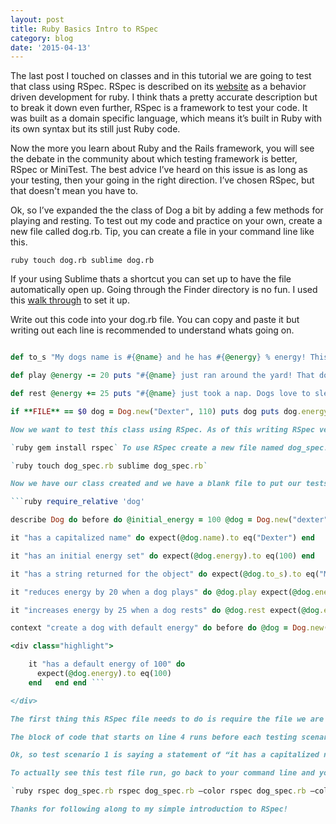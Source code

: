 ```yaml
---
layout: post
title: Ruby Basics Intro to RSpec
category: blog
date: '2015-04-13'
---
```

The last post I touched on classes and in this tutorial we are going to test that class using RSpec. RSpec is described on its [website](http://rspec.info) as a behavior driven development for ruby. I think thats a pretty accurate description but to break it down even further, RSpec is a framework to test your code. It was built as a domain specific language, which means it’s built in Ruby with its own syntax but its still just Ruby code.

Now the more you learn about Ruby and the Rails framework, you will see the debate in the community about which testing framework is better, RSpec or MiniTest. The best advice I’ve heard on this issue is as long as your testing, then your going in the right direction. I’ve chosen RSpec, but that doesn't mean you have to.

Ok, so I’ve expanded the the class of Dog a bit by adding a few methods for playing and resting. To test out my code and practice on your own, create a new file called dog.rb. Tip, you can create a file in your command line like this.

`ruby touch dog.rb sublime dog.rb`

If your using Sublime thats a shortcut you can set up to have the file automatically open up. Going through the Finder directory is no fun. I used this [walk through](http://olivierlacan.com/posts/launch-sublime-text-3-from-the-command-line/) to set it up.

Write out this code into your dog.rb file. You can copy and paste it but writing out each line is recommended to understand whats going on.

```ruby class Dog attr_reader :energy, :name def initialize(name, energy=100) @name = name.capitalize @energy = energy end

def to_s "My dogs name is #{@name} and he has #{@energy} % energy! This dog loves to play!" end

def play @energy -= 20 puts "#{@name} just ran around the yard! That dog is so fast!" end

def rest @energy += 25 puts "#{@name} just took a nap. Dogs love to sleep." end end

if **FILE** == $0 dog = Dog.new("Dexter", 110) puts dog puts dog.energy puts dog.play puts dog.rest end ```

Now we want to test this class using RSpec. As of this writing RSpec version is at 3.2\. Start in your command line and run:

`ruby gem install rspec` To use RSpec create a new file named dog_spec.rb in the same folder you created dog.rb. The spec portion of the name is what RSpec looks for to run your tests. If you’ve forgotten how to create a file from the command line:

`ruby touch dog_spec.rb sublime dog_spec.rb`

Now we have our class created and we have a blank file to put our tests in, lets get to it. I’m going to give all the code at once, but its extremely helpful to go line by line adding the code into the file so you know what it does.

```ruby require_relative 'dog'

describe Dog do before do @initial_energy = 100 @dog = Dog.new("dexter", @initial_energy) end

it "has a capitalized name" do expect(@dog.name).to eq("Dexter") end

it "has an initial energy set" do expect(@dog.energy).to eq(100) end

it "has a string returned for the object" do expect(@dog.to_s).to eq("My dogs name is Dexter and he has 100 % energy! This dog loves to play!") end

it "reduces energy by 20 when a dog plays" do @dog.play expect(@dog.energy).to eq(@initial_energy - 20) end

it "increases energy by 25 when a dog rests" do @dog.rest expect(@dog.energy).to eq(@initial_energy +25) end

context "create a dog with default energy" do before do @dog = Dog.new("dexter") end

<div class="highlight">

    it "has a default energy of 100" do
      expect(@dog.energy).to eq(100)
    end   end end ```

</div>

The first thing this RSpec file needs to do is require the file we are testing, the dog.rb file. Then on line 3 we start using the basic structure of the testing framework which is supposed to express concepts like a conversation. I translate this first line into “Please describe the Class of Dog doing these things”.

The block of code that starts on line 4 runs before each testing scenario that starts with “it”. This “before do” basically creates the environment for us to test a specific use case. Instead of typing out this each time we run a scenario it can automatically run for each test case. This conforms to the DRY principle in programming, or Don’t Repeat Yourself.

Ok, so test scenario 1 is saying a statement of “it has a capitalized name”. One thing I need to say here, please don't ever call a dog an “it”, that would not be cool! It is referring to the object we are testing and this is the only time where this would be ok. Anyway, keeping the literal translation going I would translate the next line to say “it (the dog) has a capitalized name, do this test, we expect when you call the dog’s name, it will show up as ‘Dexter’ ”. Thats a pretty simple formula to follow, right? The line for “it” states the statement we are trying to test, “expect” is giving the exact parameter we want to see, “.to” wants to see a true value and “eq” is saying the output should equal “Dexter”.

To actually see this test file run, go back to your command line and you can run any one of the following three commands. Try each one out to see which format you like the best.

`ruby rspec dog_spec.rb rspec dog_spec.rb —color rspec dog_spec.rb —color —format doc`

Thanks for following along to my simple introduction to RSpec!
